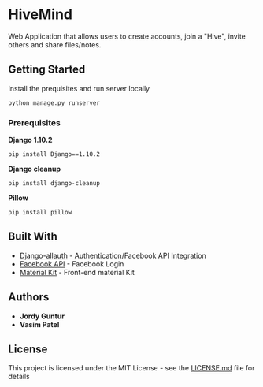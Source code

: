 # HiveMind

Web Application that allows users to create accounts, join a "Hive", invite others and share files/notes. 

## Getting Started

Install the prequisites and run server locally

```
python manage.py runserver
```


### Prerequisites

**Django 1.10.2**

```
pip install Django==1.10.2
```

**Django cleanup**

```
pip install django-cleanup
```

**Pillow**

```
pip install pillow
```


## Built With

* [Django-allauth](https://github.com/pennersr/django-allauth) - Authentication/Facebook API Integration
* [Facebook API](https://developers.facebook.com/) - Facebook Login
* [Material Kit](http://demos.creative-tim.com/material-kit/index.html) - Front-end material Kit 

## Authors

* **Jordy Guntur**
* **Vasim Patel**

## License

This project is licensed under the MIT License - see the [LICENSE.md](LICENSE.md) file for details
